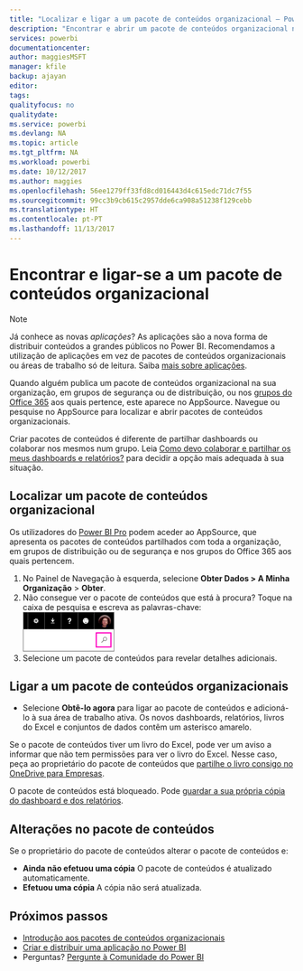```yaml
---
title: "Localizar e ligar a um pacote de conteúdos organizacional – Power BI"
description: "Encontrar e abrir um pacote de conteúdos organizacional no Power BI"
services: powerbi
documentationcenter: 
author: maggiesMSFT
manager: kfile
backup: ajayan
editor: 
tags: 
qualityfocus: no
qualitydate: 
ms.service: powerbi
ms.devlang: NA
ms.topic: article
ms.tgt_pltfrm: NA
ms.workload: powerbi
ms.date: 10/12/2017
ms.author: maggies
ms.openlocfilehash: 56ee1279ff33fd8cd016443d4c615edc71dc7f55
ms.sourcegitcommit: 99cc3b9cb615c2957dde6ca908a51238f129cebb
ms.translationtype: HT
ms.contentlocale: pt-PT
ms.lasthandoff: 11/13/2017
---
```

# <a name="find-and-connect-to-an-organizational-content-pack"></a>Encontrar e ligar-se a um pacote de conteúdos organizacional
> [!NOTE]
> Já conhece as novas *aplicações*? As aplicações são a nova forma de distribuir conteúdos a grandes públicos no Power BI. Recomendamos a utilização de aplicações em vez de pacotes de conteúdos organizacionais ou áreas de trabalho só de leitura. Saiba [mais sobre aplicações](service-install-use-apps.md).
> 
> 

Quando alguém publica um pacote de conteúdos organizacional na sua organização, em grupos de segurança ou de distribuição, ou nos [grupos do Office 365](https://support.office.com/article/Create-a-group-in-Office-365-7124dc4c-1de9-40d4-b096-e8add19209e9) aos quais pertence, este aparece no AppSource.  Navegue ou pesquise no AppSource para localizar e abrir pacotes de conteúdos organizacionais.

Criar pacotes de conteúdos é diferente de partilhar dashboards ou colaborar nos mesmos num grupo. Leia [Como devo colaborar e partilhar os meus dashboards e relatórios?](service-how-to-collaborate-distribute-dashboards-reports.md) para decidir a opção mais adequada à sua situação.

## <a name="find-an-organizational-content-pack"></a>Localizar um pacote de conteúdos organizacional
Os utilizadores do [Power BI Pro](https://powerbi.microsoft.com/pricing) podem aceder ao AppSource, que apresenta os pacotes de conteúdos partilhados com toda a organização, em grupos de distribuição ou de segurança e nos grupos do Office 365 aos quais pertencem.  

1. No Painel de Navegação à esquerda, selecione **Obter Dados \> A Minha Organização** \> **Obter**.
2. Não consegue ver o pacote de conteúdos que está à procura? Toque na caixa de pesquisa e escreva as palavras-chave:  
    ![](media/service-organizational-content-pack-find-and-open/cp_searchbox.png)
3. Selecione um pacote de conteúdos para revelar detalhes adicionais.

## <a name="connect-to-an-organizational-content-pack"></a>Ligar a um pacote de conteúdos organizacionais
* Selecione **Obtê-lo agora** para ligar ao pacote de conteúdos e adicioná-lo à sua área de trabalho ativa. Os novos dashboards, relatórios, livros do Excel e conjuntos de dados contêm um asterisco amarelo.

Se o pacote de conteúdos tiver um livro do Excel, pode ver um aviso a informar que não tem permissões para ver o livro do Excel. Nesse caso, peça ao proprietário do pacote de conteúdos que [partilhe o livro consigo no OneDrive para Empresas](https://support.office.com/en-us/article/Share-documents-or-folders-in-Office-365-1fe37332-0f9a-4719-970e-d2578da4941c). 

O pacote de conteúdos está bloqueado. Pode [guardar a sua própria cópia do dashboard e dos relatórios](service-organizational-content-pack-copy-refresh-access.md). 

## <a name="changes-to-the-content-pack"></a>Alterações no pacote de conteúdos
Se o proprietário do pacote de conteúdos alterar o pacote de conteúdos e: 

* **Ainda não efetuou uma cópia** O pacote de conteúdos é atualizado automaticamente.
* **Efetuou uma cópia** A cópia não será atualizada. 

## <a name="next-steps"></a>Próximos passos
* [Introdução aos pacotes de conteúdos organizacionais](service-organizational-content-pack-introduction.md)  
* [Criar e distribuir uma aplicação no Power BI](service-create-distribute-apps.md)
* Perguntas? [Pergunte à Comunidade do Power BI](http://community.powerbi.com/)

